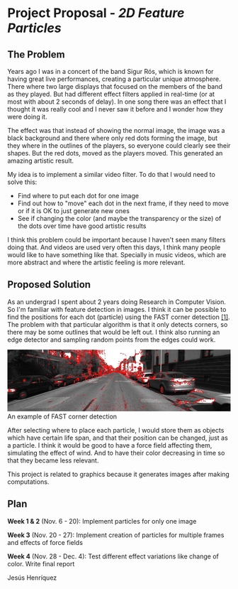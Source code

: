 # Project Proposal - *2D Feature Particles*

## The Problem

Years ago I was in a concert of the band Sigur Rós, which is known for having great live performances,
creating a particular unique atmosphere. There where two large displays that focused on the members of
the band as they played. But had different effect filters applied in real-time (or at most with about
2 seconds of delay). In one song there was an effect that I thought it was really cool and I never saw
it before and I wonder how they were doing it.

The effect was that instead of showing the normal image, the image was a black background and there
where only red dots forming the image, but they where in the outlines of the players, so everyone could
clearly see their shapes. But the red dots, moved as the players moved. This generated an amazing artistic
result.

My idea is to implement a similar video filter. To do that I would need to solve this:

- Find where to put each dot for one image
- Find out how to "move" each dot in the next frame, if they need to move or if it is OK to just generate new ones
- See if changing the color (and maybe the transparency or the size) of the dots over time have good artistic results

I think this problem could be important because I haven't seen many filters doing that. And videos
are used very often this days, I think many people would like to have something like that. Specially in
music videos, which are more abstract and where the artistic feeling is more relevant.

## Proposed Solution

As an undergrad I spent about 2 years doing Research in Computer Vision. So I'm familiar with feature
detection in images. I think it can be possible to find the positions for each dot (particle) using
the FAST corner detection [[1]](https://en.wikipedia.org/wiki/Features_from_accelerated_segment_test).
The problem with that particular algorithm is that it only detects corners, so there may be some outlines
that would be left out. I think also running an edge detector and sampling random points from the edges
could work.

![Example Fast](fast.jpg)
An example of FAST corner detection

After selecting where to place each particle, I would store them as objects which have certain life span,
and that their position can be changed, just as a particle. I think it would be good to have a force field
affecting them, simulating the effect of wind. And to have their color decreasing in time so that they became
less relevant.

This project is related to graphics because it generates images after making computations.

## Plan

**Week 1 & 2** (Nov. 6 - 20): Implement particles for only one image

**Week 3** (Nov. 20 - 27): Implement creation of particles for multiple frames and effects of force fields

**Week 4** (Nov. 28 - Dec. 4): Test different effect variations like change of color. Write final report                                                               


Jesús Henríquez
